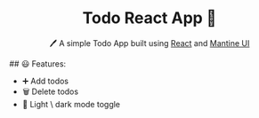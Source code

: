 <h1 align="center">Todo React App  📝</h1>  
<p align="center">
  🖊️ A simple Todo App built using <a href="https://reactjs.org/">React</a> and <a href="https://mantine.dev/">Mantine UI</a>
</p>
## 😃 Features:

- ➕ Add todos
- 🗑️ Delete todos
- 🌙 Light \ dark mode toggle
